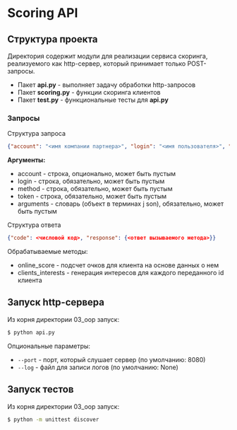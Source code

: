 # Scoring API
## Структура проекта
Директория содержит модули для реализации сервиса скоринга, реализуемого как http-сервер, который принимает только POST-запросы.

* Пакет **api.py** - выполняет задачу обработки http-запросов
* Пакет **scoring.py** - функции скоринга клиентов
* Пакет **test.py** - функциональные тесты для **api.py**

### Запросы
Структура запроса
```json
{"account": "<имя компании партнера>", "login": "<имя пользователя>", "method": "<имя метода>", "token": "<аутентификационный токен>", "arguments": {<словарь с аргументами вызываемого метода>}}
```

**Аргументы:**
* account - строĸа, опционально, может быть пустым
* login - строĸа, обязательно, может быть пустым
* method - строĸа, обязательно, может быть пустым
* token - строĸа, обязательно, может быть пустым
* arguments - словарь (объеĸт в терминах j son), обязательно, может быть пустым

Структура ответа
```json
{"code": <числовой код>, "response": {<ответ вызываемого метода>}}
```

Обрабатываемые методы:
* online_score - подсчет очков для клиента на основе данных о нем
* clients_interests - генерация интересов для каждого переданного id клиента

## Запуск http-сервера
Из корня директории 03_oop запуск:
```sh
$ python api.py
```

Опциональные параметры:
* ```--port``` - порт, который слушает сервер (по умолчанию: 8080)
* ```--log``` - файл для записи логов (по умолчанию: None)


## Запуск тестов
Из корня директории 03_oop запуск:
```sh
$ python -m unittest discover
```